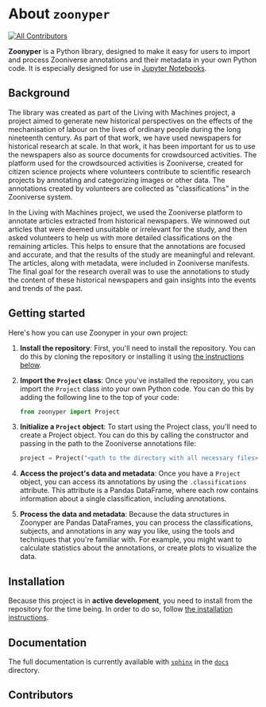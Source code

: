 # About ``zoonyper``

[![All Contributors](https://img.shields.io/github/all-contributors/Living-with-machines/zoonyper?color=ee8449&style=flat-square)](#contributors)

**Zoonyper** is a Python library, designed to make it easy for users to import and process Zooniverse annotations and their metadata in your own Python code. It is especially designed for use in [Jupyter Notebooks](https://jupyter.org/).

## Background

The library was created as part of the Living with Machines project, a project aimed to generate new historical perspectives on the effects of the mechanisation of labour on the lives of ordinary people during the long nineteenth century. As part of that work, we have used newspapers for historical research at scale. In that work, it has been important for us to use the newspapers also as source documents for crowdsourced activities. The platform used for the crowdsourced activities is Zooniverse, created for citizen science projects where volunteers contribute to scientific research projects by annotating and categorizing images or other data. The annotations created by volunteers are collected as "classifications" in the Zooniverse system.

In the Living with Machines project, we used the Zooniverse platform to annotate articles extracted from historical newspapers. We winnowed out articles that were deemed unsuitable or irrelevant for the study, and then asked volunteers to help us with more detailed classifications on the remaining articles. This helps to ensure that the annotations are focused and accurate, and that the results of the study are meaningful and relevant. The articles, along with metadata, were included in Zooniverse manifests. The final goal for the research overall was to use the annotations to study the content of these historical newspapers and gain insights into the events and trends of the past.

## Getting started

Here's how you can use Zoonyper in your own project:

1. **Install the repository**: First, you'll need to install the repository. You can do this by cloning the repository or installing it using [the instructions below](#installation).

2. **Import the `Project` class**: Once you've installed the repository, you can import the `Project` class into your own Python code. You can do this by adding the following line to the top of your code:

    ```py
    from zoonyper import Project
    ```

3. **Initialize a `Project` object**: To start using the Project class, you'll need to create a Project object. You can do this by calling the constructor and passing in the path to the Zooniverse annotations file:

    ```py
    project = Project("<path to the directory with all necessary files>")
    ```

4. **Access the project's data and metadata**: Once you have a `Project` object, you can access its annotations by using the `.classifications` attribute. This attribute is a Pandas DataFrame, where each row contains information about a single classification, including annotations.

5. **Process the data and metadata**: Because the data structures in Zoonyper are Pandas DataFrames, you can process the classifications, subjects, and annotations in any way you like, using the tools and techniques that you're familiar with. For example, you might want to calculate statistics about the annotations, or create plots to visualize the data.

## Installation

<!--
Installing through `pip`:

```sh
$ pip install zoonyper
```
-->

Because this project is in **active development**, you need to install from the repository for the time being. In order to do so, follow [the installation instructions](docs/source/getting-started/install.rst).

## Documentation

The full documentation is currently available with [`sphinx`](https://www.sphinx-doc.org/en/master/) in the [`docs`](docs) directory.

## Contributors

<!-- ALL-CONTRIBUTORS-LIST:START -->
<!-- prettier-ignore-start -->
<!-- markdownlint-disable -->

<!-- markdownlint-restore -->
<!-- prettier-ignore-end -->

<!-- ALL-CONTRIBUTORS-LIST:END -->
